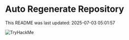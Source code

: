# Auto Regenerate Repository

This README was last updated: 2025-07-03 05:01:57

 ![TryHackMe](https://tryhackme.com/badge/533634)